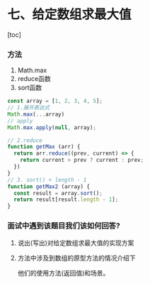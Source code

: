 # 七、给定数组求最大值

[toc]

### 方法

1. Math.max
2. reduce函数
3. sort函数

```javascript
const array = [1, 2, 3, 4, 5];
// 1.展开表达式
Math.max(...array)
// apply
Math.max.apply(null, array);

// 2.reduce
function getMax (arr) {
  return arr.reduce((prev, current) => {
    return current > prev ? current : prev;
  })
}
// 3. sort() + length - 1
function getMax2 (array) {
  const result = array.sort();
  return result[result.length - 1];
}
```

### 面试中遇到该题目我们该如何回答?

1. 说出(写出)对给定数组求最大值的实现方案

2. 方法中涉及到数组的原型方法的情况介绍下

   他们的使用方法(返回值)和场景。